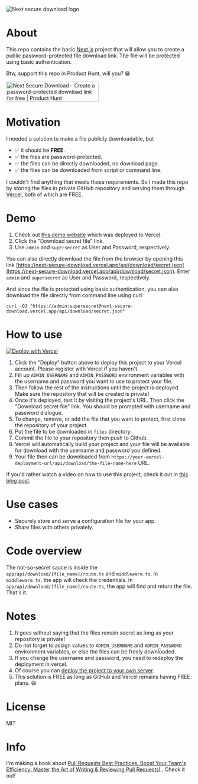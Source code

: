 ![Next secure download logo](https://github.com/nicnocquee/next-secure-download/blob/main/public/next-secure-download-icon-small.png?raw=true)

# About

This repo contains the basic [Next.js](https://nextjs.org) project that will allow you to create a public password-protected file download link. The file will be protected using basic authentication.

Btw, support this repo in Product Hunt, will you? 😁

<a href="https://www.producthunt.com/posts/next-secure-download?utm_source=badge-featured&utm_medium=badge&utm_souce=badge-next-secure-download" target="_blank"><img src="https://api.producthunt.com/widgets/embed-image/v1/featured.svg?post_id=300610&theme=light" alt="Next Secure Download - Create a password-protected download link for free | Product Hunt" style="width: 250px; height: 54px;" width="250" height="54" /></a>

# Motivation

I needed a solution to make a file publicly downloadable, but

- ✅ it should be **FREE**.
- ✅ the files are password-protected.
- ✅ the files can be directly downloaded, no download page.
- ✅ the files can be downloaded from script or command line.

I couldn't find anything that meets those requirements. So I made this repo by storing the files in private GitHub repository and serving them through [Vercel](https://vercel.com), both of which are FREE.

# Demo

1. Check out [this demo website](https://next-secure-download.vercel.app/) which was deployed to Vercel.
2. Click the "Download secret file" link.
3. Use `admin` and `supersecret` as User and Password, respectively.

You can also directly download the file from the browser by opening this link [https://next-secure-download.vercel.app/api/download/secret.json](https://next-secure-download.vercel.app/api/download/secret.json). Enter `admin` and `supersecret` as User and Password, respectively.

And since the file is protected using basic authentication, you can also download the file directly from command line using curl:

```shell
curl -OJ "https://admin:supersecret@next-secure-download.vercel.app/api/download/secret.json"
```

# How to use

[![Deploy with Vercel](https://vercel.com/button)](https://vercel.com/new/git/external?repository-url=https%3A%2F%2Fgithub.com%2Fnicnocquee%2Fnext-secure-download.git&env=ADMIN_USERNAME,ADMIN_PASSWORD&envDescription=Use%20ADMIN_USERNAME%20and%20ADMIN_PASSWORD%20for%20the%20basic%20authentication.&demo-title=Password%20Protected%20File%20Download&demo-url=https%3A%2F%2Fnext-secure-download.vercel.app%2F)

1. Click the "Deploy" button above to deploy this project to your Vercel account. Please register with Vercel if you haven't.
2. Fill up `ADMIN_USERNAME` and `ADMIN_PASSWORD` environment variables with the username and password you want to use to protect your file.
3. Then follow the rest of the instructions until the project is deployed. Make sure the repository that will be created is private!
4. Once it's deployed, test it by visiting the project's URL. Then click the "Download secret file" link. You should be prompted with username and password dialogue.
5. To change, remove, or add the file that you want to protect, first clone the repository of your project.
6. Put the file to be downloaded in `files` directory.
7. Commit the file to your repository then push to Github.
8. Vercel will automatically build your project and your file will be available for download with the username and password you defined.
9. Your file then can be downloaded from `https://your-vercel-deployment-url/api/download/the-file-name-here` URL.

If you'd rather watch a video on how to use this project, check it out in [this blog post](https://nicnocquee.medium.com/create-password-protected-download-links-for-free-with-github-and-vercel-a4758602b21e).

# Use cases

- Securely store and serve a configuration file for your app.
- Share files with others privately.

# Code overview

The not-so-secret sauce is inside the `app/api/download/[file_name]/route.ts` and `middleware.ts`. In `middleware.ts`, the app will check the credentials. In `app/api/download/[file_name]/route.ts`, the app will find and return the file. That's it.

# Notes

1. It goes without saying that the files remain secret as long as your repository is private!
2. Do not forget to assign values to `ADMIN_USERNAME` and `ADMIN_PASSWORD` environment variables, or else the files can be freely downloaded.
3. If you change the username and password, you need to redeploy the deployment in vercel.
4. Of course you can [deploy the project to your own server](https://nextjs.org/docs/deployment#other-hosting-options).
5. This solution is FREE as long as GitHub and Vercel remains having FREE plans. 😆

# License

MIT

# Info

I'm making a book about [Pull Requests Best Practices. Boost Your Team's Efficiency: Master the Art of Writing & Reviewing Pull Requests!
](https://pr.nico.fyi). Check it out!
